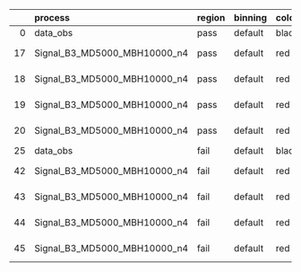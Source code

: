 |    | process                      | region   | binning   | color   | process_type   |   scale | variation   | source_filename                                                       | source_histname    | alias                        | title     |   combine_idx |     lnN |   shapes | syst_type   | direction   | variation_alias   |
|---:|:-----------------------------|:---------|:----------|:--------|:---------------|--------:|:------------|:----------------------------------------------------------------------|:-------------------|:-----------------------------|:----------|--------------:|--------:|---------:|:------------|:------------|:------------------|
|  0 | data_obs                     | pass     | default   | black   | DATA           |       1 | nominal     | ./histograms_for_2DAlphabet_v18//BH_Data.root                         | hpass              | Data                         | Data      |           nan | nan     |      nan | nan         | nan         | nan               |
| 17 | Signal_B3_MD5000_MBH10000_n4 | pass     | default   | red     | SIGNAL         |       1 | lumi        | ./histograms_for_2DAlphabet_v18//BH_Signal_B3_MD5000_MBH10000_n4.root | hpass              | Signal_B3_MD5000_MBH10000_n4 | BH signal |           nan |   1.016 |      nan | lnN         | nan         | nan               |
| 18 | Signal_B3_MD5000_MBH10000_n4 | pass     | default   | red     | SIGNAL         |       1 | SVM         | ./histograms_for_2DAlphabet_v18//BH_Signal_B3_MD5000_MBH10000_n4.root | hpass_SVMsyst_up   | Signal_B3_MD5000_MBH10000_n4 | BH signal |           nan | nan     |        1 | shapes      | Up          | SVMsyst           |
| 19 | Signal_B3_MD5000_MBH10000_n4 | pass     | default   | red     | SIGNAL         |       1 | SVM         | ./histograms_for_2DAlphabet_v18//BH_Signal_B3_MD5000_MBH10000_n4.root | hpass_SVMsyst_down | Signal_B3_MD5000_MBH10000_n4 | BH signal |           nan | nan     |        1 | shapes      | Down        | SVMsyst           |
| 20 | Signal_B3_MD5000_MBH10000_n4 | pass     | default   | red     | SIGNAL         |       1 | nominal     | ./histograms_for_2DAlphabet_v18//BH_Signal_B3_MD5000_MBH10000_n4.root | hpass              | Signal_B3_MD5000_MBH10000_n4 | BH signal |           nan | nan     |      nan | nan         | nan         | nan               |
| 25 | data_obs                     | fail     | default   | black   | DATA           |       1 | nominal     | ./histograms_for_2DAlphabet_v18//BH_Data.root                         | hfail              | Data                         | Data      |           nan | nan     |      nan | nan         | nan         | nan               |
| 42 | Signal_B3_MD5000_MBH10000_n4 | fail     | default   | red     | SIGNAL         |       1 | lumi        | ./histograms_for_2DAlphabet_v18//BH_Signal_B3_MD5000_MBH10000_n4.root | hfail              | Signal_B3_MD5000_MBH10000_n4 | BH signal |           nan |   1.016 |      nan | lnN         | nan         | nan               |
| 43 | Signal_B3_MD5000_MBH10000_n4 | fail     | default   | red     | SIGNAL         |       1 | SVM         | ./histograms_for_2DAlphabet_v18//BH_Signal_B3_MD5000_MBH10000_n4.root | hfail_SVMsyst_up   | Signal_B3_MD5000_MBH10000_n4 | BH signal |           nan | nan     |        1 | shapes      | Up          | SVMsyst           |
| 44 | Signal_B3_MD5000_MBH10000_n4 | fail     | default   | red     | SIGNAL         |       1 | SVM         | ./histograms_for_2DAlphabet_v18//BH_Signal_B3_MD5000_MBH10000_n4.root | hfail_SVMsyst_down | Signal_B3_MD5000_MBH10000_n4 | BH signal |           nan | nan     |        1 | shapes      | Down        | SVMsyst           |
| 45 | Signal_B3_MD5000_MBH10000_n4 | fail     | default   | red     | SIGNAL         |       1 | nominal     | ./histograms_for_2DAlphabet_v18//BH_Signal_B3_MD5000_MBH10000_n4.root | hfail              | Signal_B3_MD5000_MBH10000_n4 | BH signal |           nan | nan     |      nan | nan         | nan         | nan               |